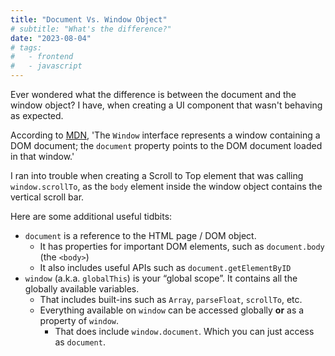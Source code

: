 ```yaml
---
title: "Document Vs. Window Object"
# subtitle: "What's the difference?"
date: "2023-08-04"
# tags:
#   - frontend
#   - javascript
---
```


Ever wondered what the difference is between the document and the window object? I have, when creating a UI component that wasn't behaving as expected.

According to [MDN](https://developer.mozilla.org/en-US/docs/Web/API/Window), 'The `Window` interface represents a window containing a DOM document; the `document` property points to the DOM document loaded in that window.'

I ran into trouble when creating a Scroll to Top element that was calling `window.scrollTo`, as the `body` element inside the window object contains the vertical scroll bar.

Here are some additional useful tidbits:

- `document` is a reference to the HTML page / DOM object.
  - It has properties for important DOM elements, such as `document.body` (the `<body>`)
  - It also includes useful APIs such as `document.getElementByID`
- `window` (a.k.a. `globalThis`) is your “global scope”. It contains all the globally available variables.
  - That includes built-ins such as `Array`, `parseFloat`, `scrollTo`, etc.
  - Everything available on `window` can be accessed globally **or** as a property of `window`.
    - That does include `window.document`. Which you can just access as `document`.
